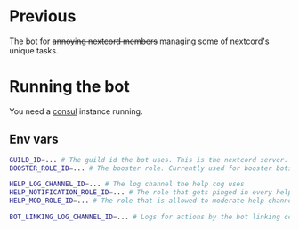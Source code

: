 # Previous
The bot for ~~annoying nextcord members~~ managing some of nextcord's unique tasks.

# Running the bot
You need a [consul](https://consul.io) instance running.

## Env vars
```sh
GUILD_ID=... # The guild id the bot uses. This is the nextcord server.
BOOSTER_ROLE_ID=... # The booster role. Currently used for booster bots

HELP_LOG_CHANNEL_ID=... # The log channel the help cog uses
HELP_NOTIFICATION_ROLE_ID=... # The role that gets pinged in every help thread.
HELP_MOD_ROLE_ID=... # The role that is allowed to moderate help channels

BOT_LINKING_LOG_CHANNEL_ID=... # Logs for actions by the bot linking cog
```
